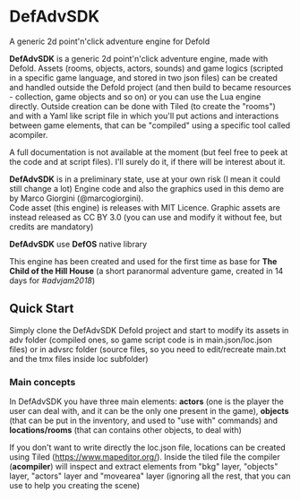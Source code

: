 # DefAdvSDK
A generic 2d point'n'click adventure engine for Defold

**DefAdvSDK** is a generic 2d point'n'click adventure engine, made with Defold.
Assets (rooms, objects, actors, sounds) and game logics (scripted in a specific game language, and stored in two json files) can be created and handled outside the Defold project (and then build to became resources - collection, game objects and so on) or you can use the Lua engine directly.
Outside creation can be done with Tiled (to create the "rooms") and with a Yaml like script file in which you'll put actions and interactions between game elements, that can be "compiled" using a specific tool called acompiler.

A full documentation is not available at the moment (but feel free to peek at the code and at script files). I'll surely do it, if there will be interest about it.


**DefAdvSDK** is in a preliminary state, use at your own risk (I mean it could still change a lot) 
Engine code and also the graphics used in this demo are by Marco Giorgini (@marcogiorgini).  
Code asset (this engine) is releases with MIT Licence.
Graphic assets are instead released as CC BY 3.0 (you can use and modify it without fee, but credits are mandatory)

**DefAdvSDK** use **DefOS** native library

This engine has been created and used for the first time as base for **The Child of the Hill House** (a short paranormal adventure game, created in 14 days for *#advjam2018*)

## Quick Start
Simply clone the DefAdvSDK Defold project and start to modify its assets in adv folder (compiled ones, so game script code is in main.json/loc.json files) or in advsrc folder (source files, so you need to edit/recreate main.txt and the tmx files inside loc subfolder)

### Main concepts
In DefAdvSDK you have three main elements: **actors** (one is the player the user can deal with, and it can be the only one present in the game), **objects** (that can be put in the inventory, and used to "use with" commands) and **locations/rooms** (that can contains other objects, to deal with)

If you don't want to write directly the loc.json file, locations can be created using Tiled (https://www.mapeditor.org/).
Inside the tiled file the compiler (**acompiler**) will inspect and extract elements from "bkg" layer, "objects" layer, "actors" layer and "movearea" layer (ignoring all the rest, that you can use to help you creating the scene)
